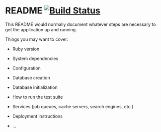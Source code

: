 # README [![Build Status](https://travis-ci.org/akiraandy/forumProject.svg?branch=master)](https://travis-ci.org/akiraandy/forumProject)

This README would normally document whatever steps are necessary to get the
application up and running.

Things you may want to cover:

* Ruby version

* System dependencies

* Configuration

* Database creation

* Database initialization

* How to run the test suite

* Services (job queues, cache servers, search engines, etc.)

* Deployment instructions

* ...

